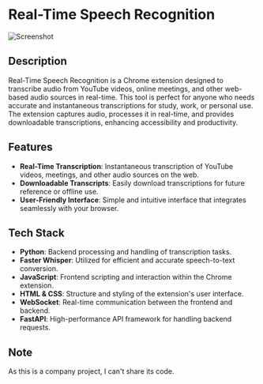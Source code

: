 # Real-Time Speech Recognition

![Screenshot](IMAGE_LOCATION)

## Description
Real-Time Speech Recognition is a Chrome extension designed to transcribe audio from YouTube videos, online meetings, and other web-based audio sources in real-time. This tool is perfect for anyone who needs accurate and instantaneous transcriptions for study, work, or personal use. The extension captures audio, processes it in real-time, and provides downloadable transcriptions, enhancing accessibility and productivity.

## Features
- **Real-Time Transcription**: Instantaneous transcription of YouTube videos, meetings, and other audio sources on the web.
- **Downloadable Transcripts**: Easily download transcriptions for future reference or offline use.
- **User-Friendly Interface**: Simple and intuitive interface that integrates seamlessly with your browser.

## Tech Stack
- **Python**: Backend processing and handling of transcription tasks.
- **Faster Whisper**: Utilized for efficient and accurate speech-to-text conversion.
- **JavaScript**: Frontend scripting and interaction within the Chrome extension.
- **HTML & CSS**: Structure and styling of the extension's user interface.
- **WebSocket**: Real-time communication between the frontend and backend.
- **FastAPI**: High-performance API framework for handling backend requests.

## Note
As this is a company project, I can't share its code.

